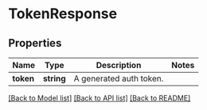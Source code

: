 # TokenResponse

## Properties
Name | Type | Description | Notes
------------ | ------------- | ------------- | -------------
**token** | **string** | A generated auth token. | 

[[Back to Model list]](../README.md#documentation-for-models) [[Back to API list]](../README.md#documentation-for-api-endpoints) [[Back to README]](../README.md)


